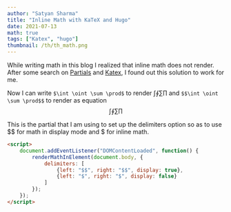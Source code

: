 ```yaml
---
author: "Satyan Sharma"
title: "Inline Math with KaTeX and Hugo"
date: 2021-07-13
math: true
tags: ["Katex", "hugo"]
thumbnail: /th/th_math.png
---
```


While writing math in this blog I realized that inline math does not render. 
After some search on [Partials](https://gohugo.io/templates/partials/) and 
[Katex](https://katex.org/docs/options.html), I found out this solution to work for me. 

Now I can write `$\int \oint \sum \prod$` to render $\int \oint \sum \prod$ and `$$\int \oint \sum \prod$$` to render as equation
$$\int \oint \sum \prod$$

This is the partial that I am using to set up the delimiters 
option so as to use $$ for math in display mode and $ for inline math.

```html
<script>
    document.addEventListener("DOMContentLoaded", function() {
        renderMathInElement(document.body, {
            delimiters: [
                {left: "$$", right: "$$", display: true},
                {left: "$", right: "$", display: false}
            ]
        });
    });
</script>
```

